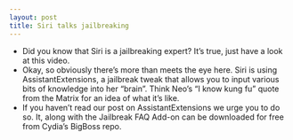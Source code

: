 ```yaml
---
layout: post
title: Siri talks jailbreaking
---
```

* Did you know that Siri is a jailbreaking expert? It’s true, just have a look at this video.
* Okay, so obviously there’s more than meets the eye here. Siri is using AssistantExtensions, a jailbreak tweak that allows you to input various bits of knowledge into her “brain”. Think Neo’s “I know kung fu” quote from the Matrix for an idea of what it’s like.
* If you haven’t read our post on AssistantExtensions we urge you to do so. It, along with the Jailbreak FAQ Add-on can be downloaded for free from Cydia’s BigBoss repo.

